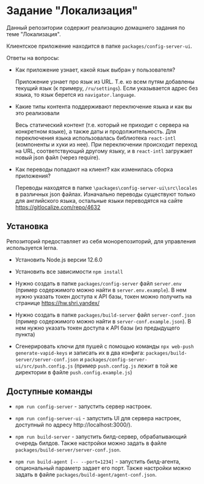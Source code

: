 # Задание "Локализация"
 
Данный репозитории содержит реализацию домашнего задания по теме "Локализация".

Клиентское приложение находится в папке `packages/config-server-ui`.

Ответы на вопросы:

- Как приложение узнает, какой язык выбран у пользователя?
    
    Приложение узнает про язык из URL. Т.е. ко всем путям добавлены текущий язык (к примеру, `/ru/settings`).
    Если указывается адрес без языка, то язык берется из `navigator.language`.
    
- Какие типы контента поддерживают переключение языка и как вы это реализовали
    
    Весь статический контент (т.е. который не приходит с сервера на конкретном языке), а также даты и продолжительность.
    Для переключения языка использовалась библиотека `react-intl` (компоненты и хуки из нее).
    При переключении происходит переход на URL, соответствующий другому языку, и в `react-intl` загружает новый json файл (через require).
    
- Как переводы попадают на клиент? как изменилась сборка приложения?
    
    Переводы находятся в папке `\packages\config-server-ui\src\locales` в различных json файлах.
    Изначально переводы существуют только для английского языка, остальные языки переводятся на сайте https://gitlocalize.com/repo/4632


## Установка

Репозиторий предоставляет из себя монорепозиторий, для управления используется lerna.

- Установить Node.js версии 12.6.0

- Установить все зависимости `npm install`

- Нужно создать в папке `packages/config-server` файл `server.env` (пример содержимого можно найти в `server.env.example`). 
  В нем нужно указать токен доступа к API базы, токен можно получить на странице https://hw.shri.yandex/
  
- Нужно создать в папке `packages/build-server` файл `server-conf.json` (пример содержимого можно найти в `server-conf.example.json`). 
  В нем нужно указать токен доступа к API базы (из предыдущего пункта)
  
- Сгенерировать ключи для пушей с помощью команды `npx web-push generate-vapid-keys` 
и записать их в два конфига: `packages/build-server/server-conf.json` и `packages/config-server-ui/src/push.config.js` 
(пример `push.config.js` лежит в той же директории в файле `push.config.example.js`)

## Доступные команды

- `npm run config-server` - запустить сервер настроек.

- `npm run config-server-ui` - запустить UI для сервера настроек, доступный по адресу http://localhost:3000/).

- `npm run build-server` - запустить билд-сервер, обрабатывающий очередь билдов. 
  Также настройки можно задать в файле `packages/build-server/server-conf.json`.
  
- `npm run build-agent [-- --port=1234]` - запустить билд-агента, опциональный параметр задает его порт.
  Также настройки можно задать в файле `packages/build-agent/agent-conf.json`.
